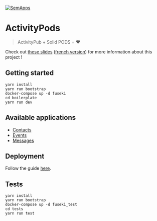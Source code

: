 [![SemApps](https://badgen.net/badge/Powered%20by/SemApps/28CDFB)](https://semapps.org)

# ActivityPods

> ActivityPub + Solid PODS = ❤️

Check out [these slides](./proposal/proposal-english.pdf) ([french version](./proposal/proposal-french.pdf)) for more information about this project !

## Getting started

```
yarn install
yarn run bootstrap
docker-compose up -d fuseki
cd boilerplate
yarn run dev
```

## Available applications

- [Contacts](packages/contacts/README.md)
- [Events](packages/events/README.md)
- [Messages](packages/messages/README.md)

## Deployment

Follow the guide [here](deploy/README.md).

## Tests

```
yarn install
yarn run bootstrap
docker-compose up -d fuseki_test
cd tests
yarn run test
```
